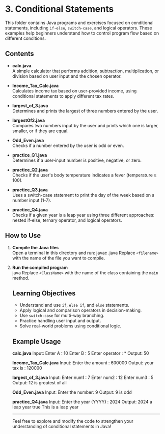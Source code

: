 # 3. Conditional Statements

This folder contains Java programs and exercises focused on conditional statements, including `if-else`, `switch-case`, and logical operators. These examples help beginners understand how to control program flow based on different conditions.

## Contents

- **calc.java**  
  A simple calculator that performs addition, subtraction, multiplication, or division based on user input and the chosen operator.

- **Income_Tax_Calc.java**  
  Calculates income tax based on user-provided income, using conditional statements to apply different tax rates.

- **largest_of_3.java**  
  Determines and prints the largest of three numbers entered by the user.

- **largestOf2.java**  
  Compares two numbers input by the user and prints which one is larger, smaller, or if they are equal.

- **Odd_Even.java**  
  Checks if a number entered by the user is odd or even.

- **practice_Q1.java**  
  Determines if a user-input number is positive, negative, or zero.

- **practice_Q2.java**  
  Checks if the user's body temperature indicates a fever (temperature ≥ 100).

- **practice_Q3.java**  
  Uses a switch-case statement to print the day of the week based on a number input (1-7).

- **practice_Q4.java**  
  Checks if a given year is a leap year using three different approaches: nested if-else, ternary operator, and logical operators.

## How to Use

1. **Compile the Java files**  
   Open a terminal in this directory and run:
   javac <filename>.java
   Replace `<filename>` with the name of the file you want to compile.

2. **Run the compiled program**  
    java <ClassName>
    Replace `<ClassName>` with the name of the class containing the `main` method.
    
    ## Learning Objectives
    
    - Understand and use `if`, `else if`, and `else` statements.
    - Apply logical and comparison operators in decision-making.
    - Use `switch-case` for multi-way branching.
    - Practice handling user input and output.
    - Solve real-world problems using conditional logic.
    
    ## Example Usage
    
    **calc.java**
    Input: Enter A : 10 Enter B : 5 Enter operator : * Output: 50
        
    **Income_Tax_Calc.java**
    Input: Enter the amount : 600000 Output: your tax is : 120000
        
    **largest_of_3.java**
    Input: Enter num1 : 7 Enter num2 : 12 Enter num3 : 5 Output: 12 is greatest of all
        
    **Odd_Even.java**
    Input: Enter the number: 9 Output: 9 is odd
        
    **practice_Q4.java**
    Input: Enter the year (YYYY) : 2024 Output: 2024 a leap year true This is a leap year
        
    ---
    
    Feel free to explore and modify the code to strengthen your understanding of conditional statements in Java!